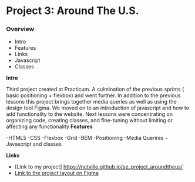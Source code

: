# Project 3: Around The U.S.

### Overview  

* Intro  
* Features  
* Links
* Javascript
* Classes
  
**Intro**
  
Third project created at Practicum. A culmination of the previous sprints ( basic positioning + flexbox) and went further. In addition to the previous lessons this project brings together media queries as well as using the design tool Figma. We moved on to an introduction of javascript and how to add functionality to the website. Next lessons were concentrating on organizing code, creating classes, and fine-tuning without limiting or affecting any functionality
**Features**  
  
-HTML5
-CSS
-Flexbox
-Grid
-BEM
-Positioning
-Media Querires
-Javascript and classes
  
**Links**  
  

  



* [Link to my project]   https://nctville.github.io/se_project_aroundtheus/
* [Link to the project layout on Figma](https://www.figma.com/file/ii4xxsJ0ghevUOcssTlHZv/Sprint-3%3A-Around-the-US?node-id=0%3A1)  
